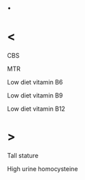 # .

# <

CBS

MTR

Low diet vitamin B6

Low diet vitamin B9

Low diet vitamin B12

# >

Tall stature

High urine homocysteine
